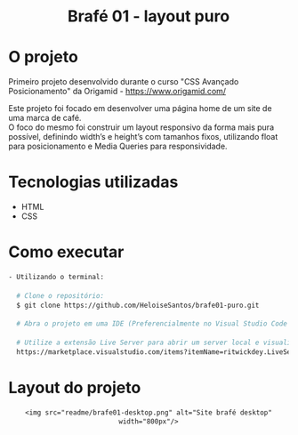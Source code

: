 <h1 align="center">Brafé 01 - layout puro</h1>

# O projeto
Primeiro projeto desenvolvido durante o curso "CSS Avançado Posicionamento" da Origamid - https://www.origamid.com/ <br/>

Este projeto foi focado em desenvolver uma página home de um site de uma marca de café.<br/> 
O foco do mesmo foi construir um layout responsivo da forma mais pura possível, definindo width’s e height’s com tamanhos fixos, utilizando float para posicionamento e Media Queries para responsividade.

# Tecnologias utilizadas
- HTML
- CSS

# Como executar
```bash
- Utilizando o terminal:

  # Clone o repositório: 
  $ git clone https://github.com/HeloiseSantos/brafe01-puro.git

  # Abra o projeto em uma IDE (Preferencialmente no Visual Studio Code para utilizar a extensão abaixo)
  
  # Utilize a extensão Live Server para abrir um server local e visualizar a tela do projeto
  https://marketplace.visualstudio.com/items?itemName=ritwickdey.LiveServer
```

# Layout do projeto
<div align="center">
    
    <img src="readme/brafe01-desktop.png" alt="Site brafé desktop" width="800px"/>
</div>
